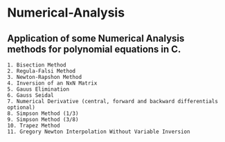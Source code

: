 # Numerical-Analysis

## Application of some Numerical Analysis methods for polynomial equations in C.
 	1. Bisection Method
	2. Regula-Falsi Method
	3. Newton-Rapshon Method
  	4. Inversion of an NxN Matrix
	5. Gauus Elimination
	6. Gauss Seidal
	7. Numerical Derivative (central, forward and backward differentials optional)
	8. Simpson Method (1/3)
	9. Simpson Method (3/8)
	10. Trapez Method
	11. Gregory Newton Interpolation Without Variable Inversion
